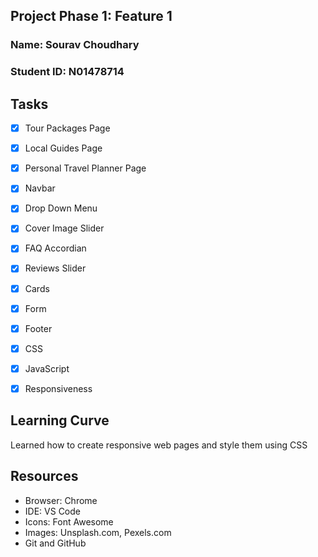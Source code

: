 ## **Project Phase 1: Feature 1**
### Name: Sourav Choudhary
### Student ID: N01478714

## Tasks
* [x] Tour Packages Page
* [x] Local Guides Page
* [x] Personal Travel Planner Page
* [x] Navbar
* [x] Drop Down Menu
* [x] Cover Image Slider
* [x] FAQ Accordian
* [x] Reviews Slider
* [x] Cards
* [x] Form
* [x] Footer
* [x] CSS
* [x] JavaScript
* [x] Responsiveness


## Learning Curve
Learned how to create responsive web pages and style them using CSS

## Resources
* Browser: Chrome
* IDE: VS Code
* Icons: Font Awesome
* Images: Unsplash.com, Pexels.com
* Git and GitHub